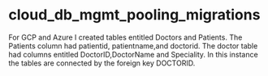 # cloud_db_mgmt_pooling_migrations

For GCP and Azure I created tables entitled Doctors and Patients. The Patients column had patientid, patientname,and doctorid. The doctor table had columns entitled DoctorID,DoctorName and Speciality. In this instance the tables are connected by the foreign key DOCTORID. 

